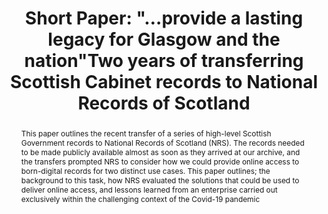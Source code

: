 ---
abstract: This paper outlines the recent transfer of a series of high-level Scottish
  Government records to National Records of Scotland (NRS). The records needed to
  be made publicly available almost as soon as they arrived at our archive, and the
  transfers prompted NRS to consider how we could provide online access to born-digital
  records for two distinct use cases. This paper outlines; the background to this
  task, how NRS evaluated the solutions that could be used to deliver online access,
  and lessons learned from an enterprise carried out exclusively within the challenging
  context of the Covid-19 pandemic
creators:
- Stewart, Garth
date: null
document_url: https://az659834.vo.msecnd.net/eventsairwesteuprod/production-inconference-public/d8c0f84391724077a9f7872911eefbeb
grand_parent: iPRES
institutions:
- National Records Of Scotland
keywords:
- transfer
- access
- collaboration
- public records
landing_page_url: null
language: eng
layout: publication
license: CC-BY 4.0 International
notes_url: null
parent: iPRES 2022
publication_type: short paper
size: null
slides_url: null
source_name: iPRES
stream_url: null
title: 'Short Paper: "…provide a lasting legacy for Glasgow and the nation"Two years
  of transferring Scottish Cabinet records to National Records of Scotland'
year: 2022
---